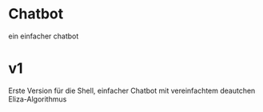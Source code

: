 # Chatbot
ein einfacher chatbot

# v1

Erste Version für die Shell, einfacher Chatbot mit vereinfachtem deautchen Eliza-Algorithmus
